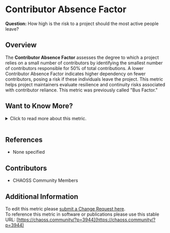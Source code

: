 # Contributor Absence Factor

**Question:** How high is the risk to a project should the most active people leave?

## Overview
The **Contributor Absence Factor** assesses the degree to which a project relies on a small number of contributors by identifying the smallest number of contributors responsible for 50% of total contributions. A lower Contributor Absence Factor indicates higher dependency on fewer contributors, posing a risk if these individuals leave the project. This metric helps project maintainers evaluate resilience and continuity risks associated with contributor reliance. This metric was previously called "Bus Factor."

## Want to Know More?

<span markdown="1"><details>
<summary>Click to read more about this metric.</summary>

### Data Collection Strategies
- **Types of Contributions:** Calculate the Contributor Absence Factor for various types of contributions, such as commits, issues, comments, or documentation, depending on project needs.
- **Formula:** The formula for Contributor Absence Factor is a percentage calculation -50% will be our threshold- followed by adding up each contributor's contributions sorted in decreasing order until we reach
the threshold.

If we have 8 contributors who each contribute the following number of contributions to a project: `1000, 202, 90, 33, 332, 343, 42, 433`, then we can determine the Contributor Absence Factor by first identifying the 50% of total contributions for all the contributors.

**Summary:** 50% of total contributions = `1,237.5`, so the Contributor Absence Factor is `2`.

**Full Solution:**
1. Arrange the data in descending order: `1000, 433, 343, 332, 202, 90, 42, 33`
2. Compute the 50% of the total:
   -  `(1,000 + 433 + 343 + 332 + 202 + 90 + 42 + 33) * 0.5 = 1,237.5`
3. Adding up the first two contributors in our ranking we get `1,433`.
4. **Answer**: as `1,433 > 1,237.5`, more than the 50% of contributions is performed by only `2` contributors, thus the `Contributor Absence Factor = 2`.

### Filters
- **Time Period:** Measure the factor at regular intervals to observe changes over time.
- **Repository Group:** For projects with multiple repositories, calculate the factor across relevant repositories for a comprehensive view.

### Visualizations
- **Sample Visualization:** Contributor Absence Factor for CHAOSS Project in 2020 based on git commits.
   - ![Contributor Absence Factor for CHAOSS Project in 2020](https://raw.githubusercontent.com/chaoss/wg-risk/main/focus-areas/business-risk/images/bus-factor_chaoss-2020.png)

</details></span><br>

## References
- None specified

## Contributors
- CHAOSS Community Members

## Additional Information
To edit this metric please [submit a Change Request here](https://github.com/chaoss/wg-risk/blob/main/focus-areas/business-risk/contributor-absence-factor.md).  
To reference this metric in software or publications please use this stable URL: [https://chaoss.community/?p=3944](https://chaoss.community/?p=3944)

<!-- # For groupings in the knowledge base
Context tags: Contributor Dependency, Project Health, Open Source Risk
Keyword tags: Key Contributors, Work Distribution, Dependency on Contributors, Contributor Absence
-->
